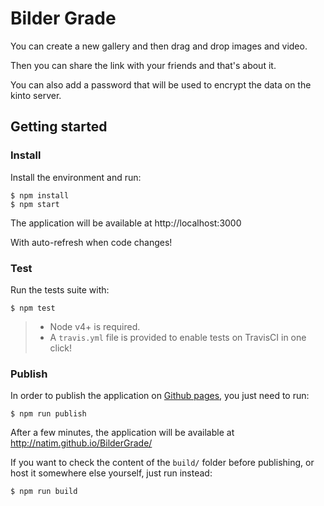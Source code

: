 # Bilder Grade

You can create a new gallery and then drag and drop images and video.

Then you can share the link with your friends and that's about it.

You can also add a password that will be used to encrypt the data on the kinto server.


## Getting started

### Install

Install the environment and run:

    $ npm install
    $ npm start

The application will be available at http://localhost:3000

With auto-refresh when code changes!

### Test

Run the tests suite with:

    $ npm test

> * Node v4+ is required.
> * A `travis.yml` file is provided to enable tests on TravisCI in one click!


### Publish

In order to publish the application on [Github pages](https://pages.github.com/),
you just need to run:

    $ npm run publish

After a few minutes, the application will be available at http://natim.github.io/BilderGrade/

If you want to check the content of the `build/` folder before publishing, or
host it somewhere else yourself, just run instead:

    $ npm run build

